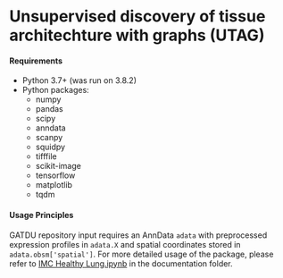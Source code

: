 # Unsupervised discovery of tissue architechture with graphs (UTAG)
<!-- 
[![Zenodo badge](https://zenodo.org/badge/doi/___doi1___.svg)](https://doi.org/___doi1___)
[![Biorxiv badge](https://zenodo.org/badge/doi/__doi1___.svg)](https://doi.org/__doi1___) ⬅️ read the preprint here
 -->

#### Requirements

- Python 3.7+ (was run on 3.8.2)
- Python packages:
  - numpy
  - pandas
  - scipy
  - anndata
  - scanpy
  - squidpy
  - tifffile
  - scikit-image
  - tensorflow
  - matplotlib
  - tqdm

#### Usage Principles

GATDU repository input requires an AnnData `adata` with preprocessed expression profiles in `adata.X` and spatial coordinates stored in `adata.obsm['spatial']`.
For more detailed usage of the package, please refer to [IMC Healthy Lung.ipynb](https://github.com/ElementoLab/utag/blob/main/utag/documentation/IMC%20Healthy%20Lung.ipynb) in the documentation folder.
